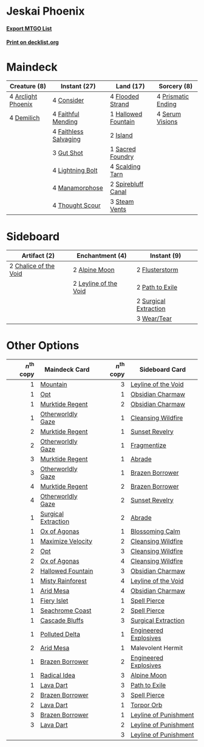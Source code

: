 # Jeskai Phoenix

#### [Export MTGO List](../collection/Jeskai%20Phoenix/Jeskai%20Phoenix.txt)
#### [Print on decklist.org](http://decklist.org/?deckmain=4%09Arclight%20Phoenix%0A4%09Consider%0A4%09Demilich%0A4%09Faithful%20Mending%0A4%09Faithless%20Salvaging%0A4%09Flooded%20Strand%0A3%09Gut%20Shot%0A1%09Hallowed%20Fountain%0A2%09Island%0A4%09Lightning%20Bolt%0A4%09Manamorphose%0A4%09Prismatic%20Ending%0A1%09Sacred%20Foundry%0A4%09Scalding%20Tarn%0A4%09Serum%20Visions%0A2%09Spirebluff%20Canal%0A3%09Steam%20Vents%0A4%09Thought%20Scour&deckside=2%09Alpine%20Moon%0A2%09Chalice%20of%20the%20Void%0A2%09Flusterstorm%0A2%09Leyline%20of%20the%20Void%0A2%09Path%20to%20Exile%0A2%09Surgical%20Extraction%0A3%09Wear/Tear)
# Maindeck

|                                        Creature (8)                                         |                                          Instant (27)                                          |                                          Land (17)                                          |                                         Sorcery (8)                                         |
|---------------------------------------------------------------------------------------------|------------------------------------------------------------------------------------------------|---------------------------------------------------------------------------------------------|---------------------------------------------------------------------------------------------|
|4 [Arclight Phoenix](http://gatherer.wizards.com/Pages/Card/Details.aspx?multiverseid=452841)|4 [Consider](http://gatherer.wizards.com/Pages/Card/Details.aspx?multiverseid=534803)           |4 [Flooded Strand](http://gatherer.wizards.com/Pages/Card/Details.aspx?multiverseid=405098)  |4 [Prismatic Ending](http://gatherer.wizards.com/Pages/Card/Details.aspx?multiverseid=522101)|
|4 [Demilich](http://gatherer.wizards.com/Pages/Card/Details.aspx?multiverseid=527340)        |4 [Faithful Mending](http://gatherer.wizards.com/Pages/Card/Details.aspx?multiverseid=535015)   |1 [Hallowed Fountain](http://gatherer.wizards.com/Pages/Card/Details.aspx?multiverseid=97071)|4 [Serum Visions](http://gatherer.wizards.com/Pages/Card/Details.aspx?multiverseid=50145)    |
|                                                                                             |4 [Faithless Salvaging](http://gatherer.wizards.com/Pages/Card/Details.aspx?multiverseid=522198)|2 [Island](http://gatherer.wizards.com/Pages/Card/Details.aspx?multiverseid=439857)          |                                                                                             |
|                                                                                             |3 [Gut Shot](http://gatherer.wizards.com/Pages/Card/Details.aspx?multiverseid=397673)           |1 [Sacred Foundry](http://gatherer.wizards.com/Pages/Card/Details.aspx?multiverseid=405106)  |                                                                                             |
|                                                                                             |4 [Lightning Bolt](http://gatherer.wizards.com/Pages/Card/Details.aspx?multiverseid=806)        |4 [Scalding Tarn](http://gatherer.wizards.com/Pages/Card/Details.aspx?multiverseid=405107)   |                                                                                             |
|                                                                                             |4 [Manamorphose](http://gatherer.wizards.com/Pages/Card/Details.aspx?multiverseid=370568)       |2 [Spirebluff Canal](http://gatherer.wizards.com/Pages/Card/Details.aspx?multiverseid=417822)|                                                                                             |
|                                                                                             |4 [Thought Scour](http://gatherer.wizards.com/Pages/Card/Details.aspx?multiverseid=380203)      |3 [Steam Vents](http://gatherer.wizards.com/Pages/Card/Details.aspx?multiverseid=405109)     |                                                                                             |


# Sideboard

|                                          Artifact (2)                                          |                                        Enchantment (4)                                         |                                          Instant (9)                                           |
|------------------------------------------------------------------------------------------------|------------------------------------------------------------------------------------------------|------------------------------------------------------------------------------------------------|
|2 [Chalice of the Void](http://gatherer.wizards.com/Pages/Card/Details.aspx?multiverseid=442211)|2 [Alpine Moon](http://gatherer.wizards.com/Pages/Card/Details.aspx?multiverseid=447264)        |2 [Flusterstorm](http://gatherer.wizards.com/Pages/Card/Details.aspx?multiverseid=228255)       |
|                                                                                                |2 [Leyline of the Void](http://gatherer.wizards.com/Pages/Card/Details.aspx?multiverseid=107682)|2 [Path to Exile](http://gatherer.wizards.com/Pages/Card/Details.aspx?multiverseid=220511)      |
|                                                                                                |                                                                                                |2 [Surgical Extraction](http://gatherer.wizards.com/Pages/Card/Details.aspx?multiverseid=397706)|
|                                                                                                |                                                                                                |3 [Wear/Tear](http://gatherer.wizards.com/Pages/Card/Details.aspx?multiverseid=368950)          |


# Other Options

|*n*<sup>th</sup> copy|                                        Maindeck Card                                         |*n*<sup>th</sup> copy|                                         Sideboard Card                                         |
|--------------------:|----------------------------------------------------------------------------------------------|--------------------:|------------------------------------------------------------------------------------------------|
|                    1|[Mountain](http://gatherer.wizards.com/Pages/Card/Details.aspx?multiverseid=439859)           |                    3|[Leyline of the Void](http://gatherer.wizards.com/Pages/Card/Details.aspx?multiverseid=107682)  |
|                    1|[Opt](http://gatherer.wizards.com/Pages/Card/Details.aspx?multiverseid=442948)                |                    1|[Obsidian Charmaw](http://gatherer.wizards.com/Pages/Card/Details.aspx?multiverseid=522213)     |
|                    1|[Murktide Regent](http://gatherer.wizards.com/Pages/Card/Details.aspx?multiverseid=522128)    |                    2|[Obsidian Charmaw](http://gatherer.wizards.com/Pages/Card/Details.aspx?multiverseid=522213)     |
|                    1|[Otherworldly Gaze](http://gatherer.wizards.com/Pages/Card/Details.aspx?multiverseid=534831)  |                    1|[Cleansing Wildfire](http://gatherer.wizards.com/Pages/Card/Details.aspx?multiverseid=491777)   |
|                    2|[Murktide Regent](http://gatherer.wizards.com/Pages/Card/Details.aspx?multiverseid=522128)    |                    1|[Sunset Revelry](http://gatherer.wizards.com/Pages/Card/Details.aspx?multiverseid=534796)       |
|                    2|[Otherworldly Gaze](http://gatherer.wizards.com/Pages/Card/Details.aspx?multiverseid=534831)  |                    1|[Fragmentize](http://gatherer.wizards.com/Pages/Card/Details.aspx?multiverseid=417587)          |
|                    3|[Murktide Regent](http://gatherer.wizards.com/Pages/Card/Details.aspx?multiverseid=522128)    |                    1|[Abrade](http://gatherer.wizards.com/Pages/Card/Details.aspx?multiverseid=430772)               |
|                    3|[Otherworldly Gaze](http://gatherer.wizards.com/Pages/Card/Details.aspx?multiverseid=534831)  |                    1|[Brazen Borrower](http://gatherer.wizards.com/Pages/Card/Details.aspx?multiverseid=473001)      |
|                    4|[Murktide Regent](http://gatherer.wizards.com/Pages/Card/Details.aspx?multiverseid=522128)    |                    2|[Brazen Borrower](http://gatherer.wizards.com/Pages/Card/Details.aspx?multiverseid=473001)      |
|                    4|[Otherworldly Gaze](http://gatherer.wizards.com/Pages/Card/Details.aspx?multiverseid=534831)  |                    2|[Sunset Revelry](http://gatherer.wizards.com/Pages/Card/Details.aspx?multiverseid=534796)       |
|                    1|[Surgical Extraction](http://gatherer.wizards.com/Pages/Card/Details.aspx?multiverseid=397706)|                    2|[Abrade](http://gatherer.wizards.com/Pages/Card/Details.aspx?multiverseid=430772)               |
|                    1|[Ox of Agonas](http://gatherer.wizards.com/Pages/Card/Details.aspx?multiverseid=476398)       |                    1|[Blossoming Calm](http://gatherer.wizards.com/Pages/Card/Details.aspx?multiverseid=522083)      |
|                    1|[Maximize Velocity](http://gatherer.wizards.com/Pages/Card/Details.aspx?multiverseid=452861)  |                    2|[Cleansing Wildfire](http://gatherer.wizards.com/Pages/Card/Details.aspx?multiverseid=491777)   |
|                    2|[Opt](http://gatherer.wizards.com/Pages/Card/Details.aspx?multiverseid=442948)                |                    3|[Cleansing Wildfire](http://gatherer.wizards.com/Pages/Card/Details.aspx?multiverseid=491777)   |
|                    2|[Ox of Agonas](http://gatherer.wizards.com/Pages/Card/Details.aspx?multiverseid=476398)       |                    4|[Cleansing Wildfire](http://gatherer.wizards.com/Pages/Card/Details.aspx?multiverseid=491777)   |
|                    2|[Hallowed Fountain](http://gatherer.wizards.com/Pages/Card/Details.aspx?multiverseid=97071)   |                    3|[Obsidian Charmaw](http://gatherer.wizards.com/Pages/Card/Details.aspx?multiverseid=522213)     |
|                    1|[Misty Rainforest](http://gatherer.wizards.com/Pages/Card/Details.aspx?multiverseid=405102)   |                    4|[Leyline of the Void](http://gatherer.wizards.com/Pages/Card/Details.aspx?multiverseid=107682)  |
|                    1|[Arid Mesa](http://gatherer.wizards.com/Pages/Card/Details.aspx?multiverseid=405092)          |                    4|[Obsidian Charmaw](http://gatherer.wizards.com/Pages/Card/Details.aspx?multiverseid=522213)     |
|                    1|[Fiery Islet](http://gatherer.wizards.com/Pages/Card/Details.aspx?multiverseid=464187)        |                    1|[Spell Pierce](http://gatherer.wizards.com/Pages/Card/Details.aspx?multiverseid=425876)         |
|                    1|[Seachrome Coast](http://gatherer.wizards.com/Pages/Card/Details.aspx?multiverseid=209399)    |                    2|[Spell Pierce](http://gatherer.wizards.com/Pages/Card/Details.aspx?multiverseid=425876)         |
|                    1|[Cascade Bluffs](http://gatherer.wizards.com/Pages/Card/Details.aspx?multiverseid=442226)     |                    3|[Surgical Extraction](http://gatherer.wizards.com/Pages/Card/Details.aspx?multiverseid=397706)  |
|                    1|[Polluted Delta](http://gatherer.wizards.com/Pages/Card/Details.aspx?multiverseid=405104)     |                    1|[Engineered Explosives](http://gatherer.wizards.com/Pages/Card/Details.aspx?multiverseid=50139) |
|                    2|[Arid Mesa](http://gatherer.wizards.com/Pages/Card/Details.aspx?multiverseid=405092)          |                    1|Malevolent Hermit                                                                               |
|                    1|[Brazen Borrower](http://gatherer.wizards.com/Pages/Card/Details.aspx?multiverseid=473001)    |                    2|[Engineered Explosives](http://gatherer.wizards.com/Pages/Card/Details.aspx?multiverseid=50139) |
|                    1|[Radical Idea](http://gatherer.wizards.com/Pages/Card/Details.aspx?multiverseid=452802)       |                    3|[Alpine Moon](http://gatherer.wizards.com/Pages/Card/Details.aspx?multiverseid=447264)          |
|                    1|[Lava Dart](http://gatherer.wizards.com/Pages/Card/Details.aspx?multiverseid=29766)           |                    3|[Path to Exile](http://gatherer.wizards.com/Pages/Card/Details.aspx?multiverseid=220511)        |
|                    2|[Brazen Borrower](http://gatherer.wizards.com/Pages/Card/Details.aspx?multiverseid=473001)    |                    3|[Spell Pierce](http://gatherer.wizards.com/Pages/Card/Details.aspx?multiverseid=425876)         |
|                    2|[Lava Dart](http://gatherer.wizards.com/Pages/Card/Details.aspx?multiverseid=29766)           |                    1|[Torpor Orb](http://gatherer.wizards.com/Pages/Card/Details.aspx?multiverseid=233069)           |
|                    3|[Brazen Borrower](http://gatherer.wizards.com/Pages/Card/Details.aspx?multiverseid=473001)    |                    1|[Leyline of Punishment](http://gatherer.wizards.com/Pages/Card/Details.aspx?multiverseid=205018)|
|                    3|[Lava Dart](http://gatherer.wizards.com/Pages/Card/Details.aspx?multiverseid=29766)           |                    2|[Leyline of Punishment](http://gatherer.wizards.com/Pages/Card/Details.aspx?multiverseid=205018)|
|                     |                                                                                              |                    3|[Leyline of Punishment](http://gatherer.wizards.com/Pages/Card/Details.aspx?multiverseid=205018)|

